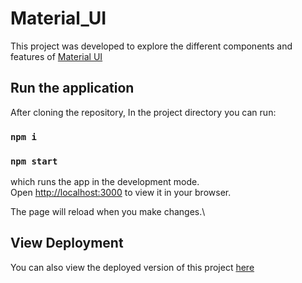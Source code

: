 # Material_UI

This project was developed to explore the different components and features of [Material UI](https://mui.com/)

## Run the application

After cloning the repository, In the project directory you can run:

### `npm i`
### `npm start`

which runs the app in the development mode.\
Open [http://localhost:3000](http://localhost:3000) to view it in your browser.

The page will reload when you make changes.\

## View Deployment
You can also view the deployed version of this project [here](https://srinath-13.github.io/Material_UI/)
